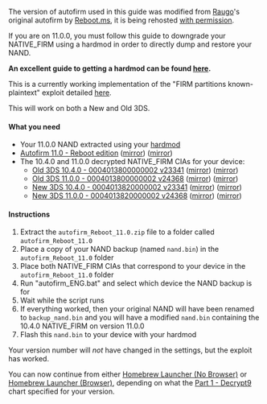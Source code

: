 The version of autofirm used in this guide was modified from [Raugo](https://gbatemp.net/members/356694/)'s original autofirm by [Reboot.ms](https://www.reboot.ms/forum/threads/2403/), it is being rehosted [with permission](http://archive.is/KOrWp).

If you are on 11.0.0, you must follow this guide to downgrade your NATIVE_FIRM using a hardmod in order to directly dump and restore your NAND.    

**An excellent guide to getting a hardmod can be found [here](https://gbatemp.net/threads/414498/).**

This is a currently working implementation of the "FIRM partitions known-plaintext" exploit detailed [here](https://www.3dbrew.org/wiki/3DS_System_Flaws).

This will work on both a New and Old 3DS.

#### What you need

* Your 11.0.0 NAND extracted using your [hardmod](https://gbatemp.net/threads/414498/)
* <a href="https://plailect.github.io/Guide/autofirm_Reboot_11.0.torrent" target="_blank">Autofirm 11.0 - Reboot edition</a> ([mirror](https://mega.nz/#!dl8ASTjB!2jsKbAYTAlspHhxYCt9Wzvia74xEvgtzGQxGLe3TJiM)) ([mirror](https://drive.google.com/uc?export=download&id=0BzPfvjeuhqoDRTlwYUQ1NDJoVlk))
* The 10.4.0 and 11.0.0 decrypted NATIVE_FIRM CIAs for your device:
    + <a href="https://plailect.github.io/Guide/o3DS%2010.4.torrent" target="_blank">Old 3DS 10.4.0 - 0004013800000002 v23341</a> ([mirror](https://mega.nz/#!I5EmyCZC!pU-bG9Esg30LINlasTP43Sei6aDNnTIzh1ojwECKOrU)) ([mirror](https://drive.google.com/uc?export=download&id=0BzPfvjeuhqoDUGxYbmkwVThSUHc))    
    + <a href="https://plailect.github.io/Guide/o3DS%2011.0.torrent" target="_blank">Old 3DS 11.0.0 - 0004013800000002 v24368</a> ([mirror](https://mega.nz/#!AgUGAbKD!0iNXI1ioLM7mBzACfBrPLotYk8g-LzcdTgcuTsQCmHQ)) ([mirror](https://drive.google.com/uc?export=download&id=0BzPfvjeuhqoDaG1jbERyQ1BGcHc))    
    + <a href="https://plailect.github.io/Guide/n3DS%2010.4.torrent" target="_blank">New 3DS 10.4.0 - 0004013820000002 v23341</a> ([mirror](https://mega.nz/#!1xcEAApQ!anu5UenuD-uEm6z14n680rQThEgViAsytWh5ZuTa_hc)) ([mirror](https://drive.google.com/uc?export=download&id=0BzPfvjeuhqoDRHlOTWJZNGtxVkk))
    + <a href="https://plailect.github.io/Guide/n3DS%2011.0.torrent" target="_blank">New 3DS 11.0.0 - 0004013820000002 v24368</a> ([mirror](https://mega.nz/#!dk8BgZaJ!8EM0Wk4NHl6-_O4hhcatIpAx-vfkjMKZs7uQh__OKRw)) ([mirror](https://drive.google.com/uc?export=download&id=0BzPfvjeuhqoDeVhnUU1semtNQjQ))

#### Instructions

1. Extract the `autofirm_Reboot_11.0.zip` file to a folder called `autofirm_Reboot_11.0`
2. Place a copy of your NAND backup (named `nand.bin`) in the `autofirm_Reboot_11.0` folder
3. Place both NATIVE_FIRM CIAs that correspond to your device in the `autofirm_Reboot_11.0` folder
4. Run "autofirm_ENG.bat" and select which device the NAND backup is for
5. Wait while the script runs
6. If everything worked, then your original NAND will have been renamed to `backup_nand.bin` and you will have a modified `nand.bin` containing the 10.4.0 NATIVE_FIRM on version 11.0.0
7. Flash this `nand.bin` to your device with your hardmod

Your version number will *not* have changed in the settings, but the exploit has worked.

You can now continue from either [Homebrew Launcher (No Browser)](Homebrew-Launcher-(No-Browser)) or [Homebrew Launcher (Browser)](Homebrew-Launcher-(Browser)), depending on what the [Part 1 - Decrypt9](Part-1-(Decrypt9)) chart specified for your version.
